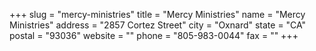 +++
slug = "mercy-ministries"
title = "Mercy Ministries"
name = "Mercy Ministries"
address = "2857 Cortez Street"
city = "Oxnard"
state = "CA"
postal = "93036"
website = ""
phone = "805-983-0044"
fax = ""
+++
